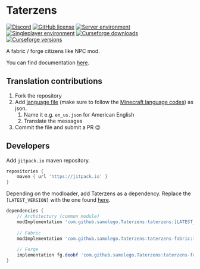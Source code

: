 # Taterzens
[![Discord](https://img.shields.io/discord/797713290545332235?logo=discord&style=flat-square)](https://discord.gg/9PAesuHFnp)
[![GitHub license](https://img.shields.io/github/license/samolego/Taterzens?style=flat-square)](https://github.com/samolego/Taterzens/blob/master/LICENSE)
[![Server environment](https://img.shields.io/badge/Environment-server-blue?style=flat-square)](https://github.com/samolego/Taterzens)
[![Singleplayer environment](https://img.shields.io/badge/Environment-singleplayer-yellow?style=flat-square)](https://github.com/samolego/Taterzens)
[![Curseforge downloads](http://cf.way2muchnoise.eu/full_taterzens_downloads.svg)](https://www.curseforge.com/minecraft/mc-mods/taterzens)
[![Curseforge versions](https://cf.way2muchnoise.eu/versions/For%20MC_taterzens_all.svg)](https://www.curseforge.com/minecraft/mc-mods/taterzens)

A fabric / forge citizens like NPC mod.

You can find documentation [here](https://samolego.github.io/Taterzens/).

## Translation contributions
1. Fork the repository
2. Add [language file](https://github.com/samolego/Taterzens/tree/master/common/src/main/resources/data/taterzens/lang) (make sure to follow the [Minecraft language codes](https://minecraft.gamepedia.com/Language)) as json.
    1. Name it e.g. `en_us.json` for American English
    2. Translate the messages
3. Commit the file and submit a PR :wink:



## Developers

Add `jitpack.io` maven repository.
```gradle
repositories {
    maven { url 'https://jitpack.io' }
}
```

Depending on the modloader, add Taterzens as a dependency. Replace the `[LATEST_VERSION]` with the one found [here](https://github.com/samolego/Taterzens/releases/latest).
```gradle
dependencies {
    // Architectury (common module)
    modImplementation 'com.github.samolego.Taterzens:taterzens:[LATEST_VERSION]'
    
    // Fabric
    modImplementation 'com.github.samolego.Taterzens:taterzens-fabric:[LATEST_VERSION]'
    
    // Forge
    implementation fg.deobf 'com.github.samolego.Taterzens:taterzens-forge:[LATEST_VERSION]'
}
```
